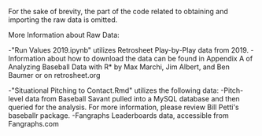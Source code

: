 For the sake of brevity, the part of the code related to obtaining and importing the raw data is omitted.

More Information about Raw Data: 

-"Run Values 2019.ipynb" utilizes Retrosheet Play-by-Play data from 2019. 
  -Information about how to download the data can be found in Appendix A of Analyzing Baseball Data with R* by Max Marchi, Jim Albert, and Ben Baumer or on retrosheet.org

-"Situational Pitching to Contact.Rmd" utilizes the following data:
  -Pitch-level data from Baseball Savant pulled into a MySQL database and then queried for the analysis. For more information, please review Bill Petti's baseballr package.
  -Fangraphs Leaderboards data, accessible from Fangraphs.com
